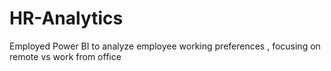 # HR-Analytics
Employed Power BI to analyze employee working preferences , focusing on remote vs work from office
